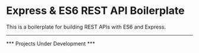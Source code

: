 Express & ES6 REST API Boilerplate
==================================

This is a boilerplate for building REST APIs with ES6 and Express.

**********************************
*** Projects Under Development ***
